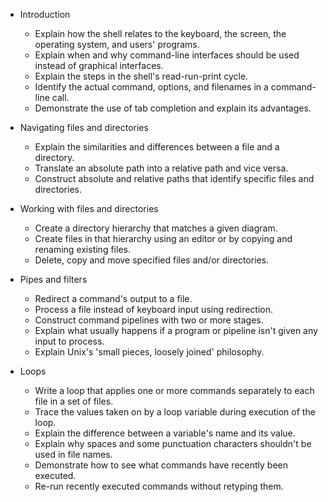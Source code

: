 - Introduction  
  - Explain how the shell relates to the keyboard, the screen, the operating system, and users' programs.
  - Explain when and why command-line interfaces should be used instead of graphical interfaces.
  - Explain the steps in the shell's read-run-print cycle.
  - Identify the actual command, options, and filenames in a command-line call.
  - Demonstrate the use of tab completion and explain its advantages.

- Navigating files and directories  
  - Explain the similarities and differences between a file and a directory.
  - Translate an absolute path into a relative path and vice versa.
  - Construct absolute and relative paths that identify specific files and directories.

- Working with files and directories  
  - Create a directory hierarchy that matches a given diagram.
  - Create files in that hierarchy using an editor or by copying and renaming existing files.
  - Delete, copy and move specified files and/or directories.

- Pipes and filters  
  - Redirect a command's output to a file.
  - Process a file instead of keyboard input using redirection.
  - Construct command pipelines with two or more stages.
  - Explain what usually happens if a program or pipeline isn't given any input to process.
  - Explain Unix's 'small pieces, loosely joined' philosophy.

- Loops  
  - Write a loop that applies one or more commands separately to each file in a set of files.
  - Trace the values taken on by a loop variable during execution of the loop.
  - Explain the difference between a variable's name and its value.
  - Explain why spaces and some punctuation characters shouldn't be used in file names.
  - Demonstrate how to see what commands have recently been executed.
  - Re-run recently executed commands without retyping them.
